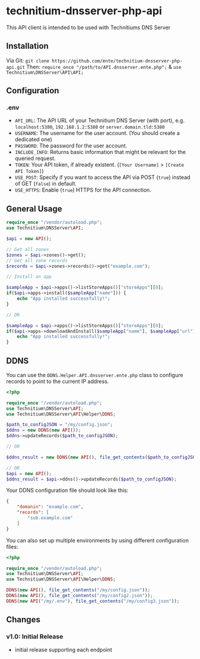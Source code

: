 # technitium-dnsserver-php-api

This API client is intended to be used with Technitiums DNS Server

## Installation

Via Git: `git clone https://github.com/ente/technitium-dnsserver-php-api.git`
Then: `require_once "/path/to/API.dnsserver.ente.php";` & `use Technitium\DNSServer\API\API;`

## Configuration

### .env

- `API_URL`: The API URL of your Technitium DNS Server (with port), e.g. `localhost:5380`, `192.168.1.2:5380` or `server.domain.tld:5380`
- `USERNAME`: The username for the user account. (You should create a dedicated one)
- `PASSWORD`: The password for the user account.
- `INCLUDE_INFO`: Returns basic information that might be relevant for the queried request.
- `TOKEN`: Your API token, if already existent. (`[Your Username]` > `[Create API Token]`)
- `USE_POST`: Specify if you want to access the API via POST (`true`) instead of GET (`false`) in default.
- `USE_HTTPS`: Enable (`true`) HTTPS for the API connection.

## General Usage

```php
require_once "/vendor/autoload.php";
use Technitium\DNSServer\API;

$api = new API();

// Get all zones
$zones = $api->zones()->get();
// Get all zone records
$records = $api->zones->records()->get("example.com");

// Install an app

$sampleApp = $api->apps()->listStoreApps()["storeApps"][0];
if($api->apps->install($sampleApp["name"])) {
    echo "App installed successfully!";
}

// OR

$sampleApp = $api->apps()->listStoreApps()["storeApps"][0];
if($api->apps->downloadAndInstall($sampleApp["name"], $sampleApp["url"])) {
    echo "App installed successfully!";
}

```

## DDNS

You can use the `DDNS.Helper.API.dnsserver.ente.php` class to configure records to point to the current IP address.

```php
<?php

require_once "/vendor/autoload.php";
use Technitium\DNSServer\API;
use Technitium\DNSServer\API\Helper\DDNS;

$path_to_configJSON = "/my/config.json";
$ddns = new DDNS(new API());
$ddns->updateRecords($path_to_configJSON);

// OR

$ddns_result = new DDNS(new API(), file_get_contents($path_to_configJSON)); // starts automatically updating the records

// OR
$api = new API();
$ddns_result = $api->ddns()->updateRecords($path_to_configJSON);

```

Your DDNS configuration file should look like this:

```json
{
    "domanin": "example.com",
    "records": [
        "sub.example.com"
    ]
}
```

You can also set up multiple environments by using different configuration files:

```php
<?php

require_once "/vendor/autoload.php";
use Technitium\DNSServer\API;
use Technitium\DNSServer\API\Helper\DDNS;

DDNS(new API(), file_get_contents("/my/config.json"));
DDNS(new API(), file_get_contents("/my/config2.json"));
DDNS(new API("/my/.env"), file_get_contents("/my/config3.json"));

```

## Changes

### v1.0: Initial Release

- initial release supporting each endpoint
